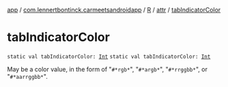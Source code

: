 [app](../../../index.md) / [com.lennertbontinck.carmeetsandroidapp](../../index.md) / [R](../index.md) / [attr](index.md) / [tabIndicatorColor](./tab-indicator-color.md)

# tabIndicatorColor

`static val tabIndicatorColor: `[`Int`](https://kotlinlang.org/api/latest/jvm/stdlib/kotlin/-int/index.html)
`static val tabIndicatorColor: `[`Int`](https://kotlinlang.org/api/latest/jvm/stdlib/kotlin/-int/index.html)

May be a color value, in the form of "`#*rgb*`", "`#*argb*`", "`#*rrggbb*`", or "`#*aarrggbb*`".

